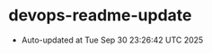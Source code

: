# devops-readme-update
<!--START_SECTION:activity-->
- Auto-updated at Tue Sep 30 23:26:42 UTC 2025
<!--END_SECTION:activity-->

